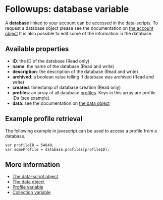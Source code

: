 # Followups: database variable

A **database** linked to your account can be accessed in the data-scripts. 
To request a database object please see the documentation on [the account object](./followups-scripting-copernica)
It is also possible to edit some of the information in the database.

## Available properties

* **ID**: the ID of the database (Read only)
* **name**: the name of the database (Read and write)
* **description**: the description of the database (Read and write)
* **archived**: a boolean value telling if database was archived (Read and write)
* **created**: timestamp of database creation (Read only)
* **profiles**: an array of all database [profiles](./followups-scripting-profile). 
Keys in this array are profile IDs (see example).
* **data**: see the documentation on [the data object](./followups-scripting-data)

## Example profile retrieval

The following example in javascript can be used to access a profile from a database.

    var profileID = 54840;
    var someProfile = database.profiles[profileID];

## More information
* [The data-script object](./followups-scripting)
* [The data object](./followups-scripting-data)
* [Profile variable](./followups-scripting-profile)
* [Collection variable](./followups-scripting-collection)
